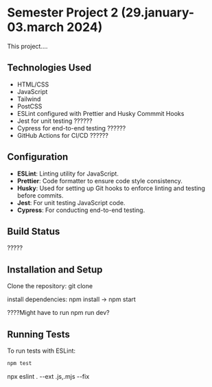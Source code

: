 # Semester Project 2 (29.january-03.march 2024)

This project....

## Technologies Used

- HTML/CSS
- JavaScript
- Tailwind
- PostCSS
- ESLint configured with Prettier and Husky Commmit Hooks
- Jest for unit testing ??????
- Cypress for end-to-end testing ??????
- GitHub Actions for CI/CD ??????

## Configuration

- **ESLint**: Linting utility for JavaScript.
- **Prettier**: Code formatter to ensure code style consistency.
- **Husky**: Used for setting up Git hooks to enforce linting and testing before commits.
- **Jest**: For unit testing JavaScript code.
- **Cypress**: For conducting end-to-end testing.

## Build Status

?????

## Installation and Setup

Clone the repository:
git clone

install dependencies:
npm install -> npm start

????Might have to run npm run dev?

## Running Tests

To run tests with ESLint:

```bash
npm test
```

npx eslint . --ext .js,.mjs --fix
